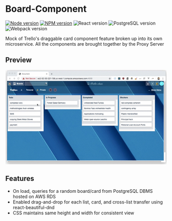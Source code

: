 # Board-Component

[![Node version](https://img.shields.io/badge/node-v8.12.0-blue.svg)](http://nodejs.org/download/)
[![NPM version](https://img.shields.io/badge/npm-6.4.1-blue.svg)](https://www.npmjs.com/get-npm/)
![React version](https://img.shields.io/badge/react-v16.6.3-aqua.svg)
![PostgreSQL version](https://img.shields.io/badge/PostgreSQL-v10.5-blue.svg)
![Webpack version](https://img.shields.io/badge/webpack-v4.28.0-brown.svg)

Mock of Trello's draggable card component feature broken up into its own microservice.  All the components are brought together by the Proxy Server

## Preview
![2019-06-07 board demo](BoardDemo.gif)

## Features
- On load, queries for a random board/card from PostgreSQL DBMS hosted on AWS RDS
- Enabled drag-and-drop for each list, card, and cross-list transfer using react-beautiful-dnd
- CSS maintains same height and width for consistent view
